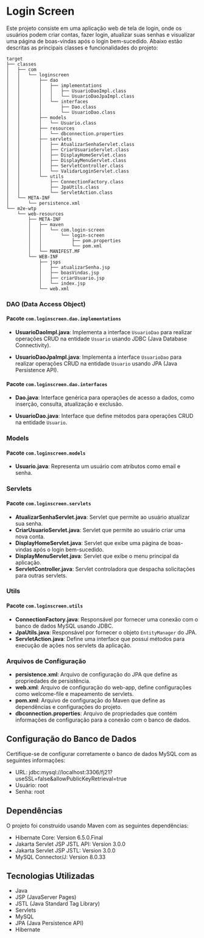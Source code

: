 # Login Screen

Este projeto consiste em uma aplicação web de tela de login, onde os usuários podem criar contas, fazer login, atualizar suas senhas e visualizar uma página de boas-vindas após o login bem-sucedido. Abaixo estão descritas as principais classes e funcionalidades do projeto:


```
target
├── classes
│   ├── com
│   │   └── loginscreen
│   │       ├── dao
│   │       │   ├── implementations
│   │       │   │   ├── UsuarioDaoImpl.class
│   │       │   │   └── UsuarioDaoJpaImpl.class
│   │       │   └── interfaces
│   │       │       ├── Dao.class
│   │       │       └── UsuarioDao.class
│   │       ├── models
│   │       │   └── Usuario.class
│   │       ├── resources
│   │       │   └── dbconnection.properties
│   │       ├── servlets
│   │       │   ├── AtualizarSenhaServlet.class
│   │       │   ├── CriarUsuarioServlet.class
│   │       │   ├── DisplayHomeServlet.class
│   │       │   ├── DisplayMenuServlet.class
│   │       │   ├── ServletController.class
│   │       │   └── ValidarLoginServlet.class
│   │       └── utils
│   │           ├── ConnectionFactory.class
│   │           ├── JpaUtils.class
│   │           └── ServletAction.class
│   └── META-INF
│       └── persistence.xml
└── m2e-wtp
    └── web-resources
        ├── META-INF
        │   ├── maven
        │   │   └── com.login-screen
        │   │       └── login-screen
        │   │           ├── pom.properties
        │   │           └── pom.xml
        │   └── MANIFEST.MF
        └── WEB-INF
            ├── jsps
            │   ├── atualizarSenha.jsp
            │   ├── boasVindas.jsp
            │   ├── criarUsuario.jsp
            │   └── index.jsp
            └── web.xml

```

### DAO (Data Access Object)

#### Pacote `com.loginscreen.dao.implementations`

- **UsuarioDaoImpl.java**: Implementa a interface `UsuarioDao` para realizar operações CRUD na entidade `Usuario` usando JDBC (Java Database Connectivity).

- **UsuarioDaoJpaImpl.java**: Implementa a interface `UsuarioDao` para realizar operações CRUD na entidade `Usuario` usando JPA (Java Persistence API).

#### Pacote `com.loginscreen.dao.interfaces`

- **Dao.java**: Interface genérica para operações de acesso a dados, como inserção, consulta, atualização e exclusão.

- **UsuarioDao.java**: Interface que define métodos para operações CRUD na entidade `Usuario`.

### Models

#### Pacote `com.loginscreen.models`

- **Usuario.java**: Representa um usuário com atributos como email e senha.

### Servlets

#### Pacote `com.loginscreen.servlets`

- **AtualizarSenhaServlet.java**: Servlet que permite ao usuário atualizar sua senha.
- **CriarUsuarioServlet.java**: Servlet que permite ao usuário criar uma nova conta.
- **DisplayHomeServlet.java**: Servlet que exibe uma página de boas-vindas após o login bem-sucedido.
- **DisplayMenuServlet.java**: Servlet que exibe o menu principal da aplicação.
- **ServletController.java**: Servlet controladora que despacha solicitações para outras servlets.

### Utils

#### Pacote `com.loginscreen.utils`

- **ConnectionFactory.java**: Responsável por fornecer uma conexão com o banco de dados MySQL usando JDBC.
- **JpaUtils.java**: Responsável por fornecer o objeto `EntityManager` do JPA.
- **ServletAction.java**: Define uma interface que possui métodos para execução de ações nos servlets da aplicação.

### Arquivos de Configuração

- **persistence.xml**: Arquivo de configuração do JPA que define as propriedades de persistência.
- **web.xml**: Arquivo de configuração do web-app, define configurações como welcome-file e mapeamento de servlets.
- **pom.xml**: Arquivo de configuração do Maven que define as dependências e configurações do projeto.
- **dbconnection.properties**: Arquivo de propriedades que contém informações de configuração para a conexão com o banco de dados.

## Configuração do Banco de Dados

Certifique-se de configurar corretamente o banco de dados MySQL com as seguintes informações:

- URL: jdbc:mysql://localhost:3306/fj21?useSSL=false&allowPublicKeyRetrieval=true
- Usuário: root
- Senha: root

## Dependências

O projeto foi construído usando Maven com as seguintes dependências:

- Hibernate Core: Version 6.5.0.Final
- Jakarta Servlet JSP JSTL API: Version 3.0.0
- Jakarta Servlet JSP JSTL: Version 3.0.0
- MySQL Connector/J: Version 8.0.33

## Tecnologias Utilizadas

- Java
- JSP (JavaServer Pages)
- JSTL (Java Standard Tag Library)
- Servlets
- MySQL
- JPA (Java Persistence API)
- Hibernate
